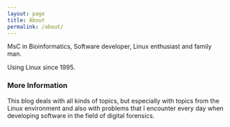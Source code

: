 ```yaml
---
layout: page
title: About
permalink: /about/
---
```


MsC in Bioinformatics, Software developer, Linux enthusiast and family man.

Using Linux since 1995.

### More Information

This blog deals with all kinds of topics, but especially with topics from the Linux environment and also with problems that I encounter every day when developing software in the field of digital forensics.
